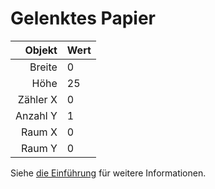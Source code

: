 # Gelenktes Papier

|   Objekt | Wert |
| --------:|:---- |
|   Breite | 0    |
|     Höhe | 25   |
| Zähler X | 0    |
| Anzahl Y | 1    |
|   Raum X | 0    |
|   Raum Y | 0    |

Siehe [die Einführung](intro) für weitere Informationen.
